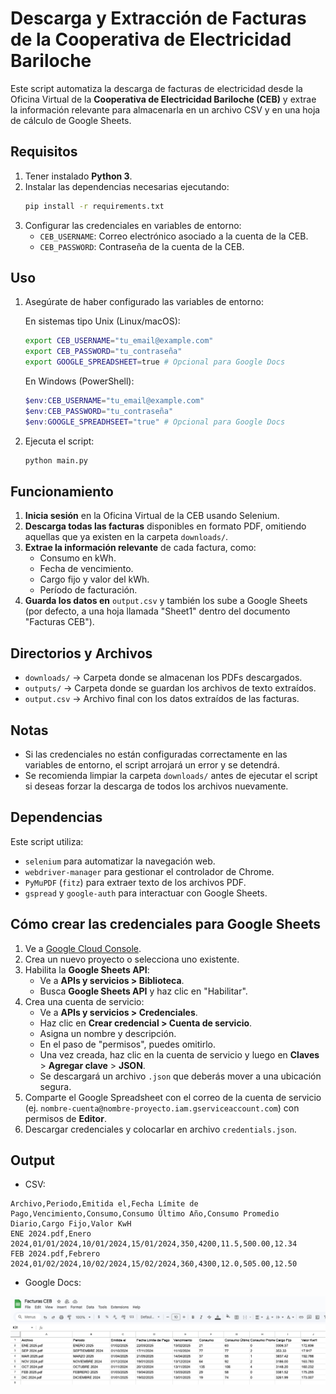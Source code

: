 # Descarga y Extracción de Facturas de la Cooperativa de Electricidad Bariloche

Este script automatiza la descarga de facturas de electricidad desde la Oficina Virtual de la **Cooperativa de Electricidad Bariloche (CEB)** y extrae la información relevante para almacenarla en un archivo CSV y en una hoja de cálculo de Google Sheets.

## Requisitos

1. Tener instalado **Python 3**.
2. Instalar las dependencias necesarias ejecutando:
   ```sh
   pip install -r requirements.txt
   ```
3. Configurar las credenciales en variables de entorno:
   - `CEB_USERNAME`: Correo electrónico asociado a la cuenta de la CEB.
   - `CEB_PASSWORD`: Contraseña de la cuenta de la CEB.

## Uso

1. Asegúrate de haber configurado las variables de entorno:

   En sistemas tipo Unix (Linux/macOS):
   ```sh
   export CEB_USERNAME="tu_email@example.com"
   export CEB_PASSWORD="tu_contraseña"
   export GOOGLE_SPREADSHEET=true # Opcional para Google Docs
   ```

   En Windows (PowerShell):
   ```powershell
   $env:CEB_USERNAME="tu_email@example.com"
   $env:CEB_PASSWORD="tu_contraseña"
   $env:GOOGLE_SPREADHSEET="true" # Opcional para Google Docs
   ```

2. Ejecuta el script:

   ```sh
   python main.py
   ```

## Funcionamiento

1. **Inicia sesión** en la Oficina Virtual de la CEB usando Selenium.
2. **Descarga todas las facturas** disponibles en formato PDF, omitiendo aquellas que ya existen en la carpeta `downloads/`.
3. **Extrae la información relevante** de cada factura, como:
   - Consumo en kWh.
   - Fecha de vencimiento.
   - Cargo fijo y valor del kWh.
   - Período de facturación.
4. **Guarda los datos en** `output.csv` y también los sube a Google Sheets (por defecto, a una hoja llamada "Sheet1" dentro del documento "Facturas CEB").

## Directorios y Archivos

- `downloads/` → Carpeta donde se almacenan los PDFs descargados.
- `outputs/` → Carpeta donde se guardan los archivos de texto extraídos.
- `output.csv` → Archivo final con los datos extraídos de las facturas.

## Notas

- Si las credenciales no están configuradas correctamente en las variables de entorno, el script arrojará un error y se detendrá.
- Se recomienda limpiar la carpeta `downloads/` antes de ejecutar el script si deseas forzar la descarga de todos los archivos nuevamente.

## Dependencias

Este script utiliza:

- `selenium` para automatizar la navegación web.
- `webdriver-manager` para gestionar el controlador de Chrome.
- `PyMuPDF` (`fitz`) para extraer texto de los archivos PDF.
- `gspread` y `google-auth` para interactuar con Google Sheets.

## Cómo crear las credenciales para Google Sheets

1. Ve a [Google Cloud Console](https://console.cloud.google.com/).
2. Crea un nuevo proyecto o selecciona uno existente.
3. Habilita la **Google Sheets API**:
   - Ve a **APIs y servicios > Biblioteca**.
   - Busca **Google Sheets API** y haz clic en "Habilitar".
4. Crea una cuenta de servicio:
   - Ve a **APIs y servicios > Credenciales**.
   - Haz clic en **Crear credencial > Cuenta de servicio**.
   - Asigna un nombre y descripción.
   - En el paso de "permisos", puedes omitirlo.
   - Una vez creada, haz clic en la cuenta de servicio y luego en **Claves** > **Agregar clave** > **JSON**.
   - Se descargará un archivo `.json` que deberás mover a una ubicación segura.
5. Comparte el Google Spreadsheet con el correo de la cuenta de servicio (ej. `nombre-cuenta@nombre-proyecto.iam.gserviceaccount.com`) con permisos de **Editor**.
6. Descargar credenciales y colocarlar en archivo `credentials.json`.

## Output

- CSV:

```csv
Archivo,Periodo,Emitida el,Fecha Límite de Pago,Vencimiento,Consumo,Consumo Último Año,Consumo Promedio Diario,Cargo Fijo,Valor KwH
ENE 2024.pdf,Enero 2024,01/01/2024,10/01/2024,15/01/2024,350,4200,11.5,500.00,12.34
FEB 2024.pdf,Febrero 2024,01/02/2024,10/02/2024,15/02/2024,360,4300,12.0,505.00,12.50
```

- Google Docs:

![img](img/googledocs.png)